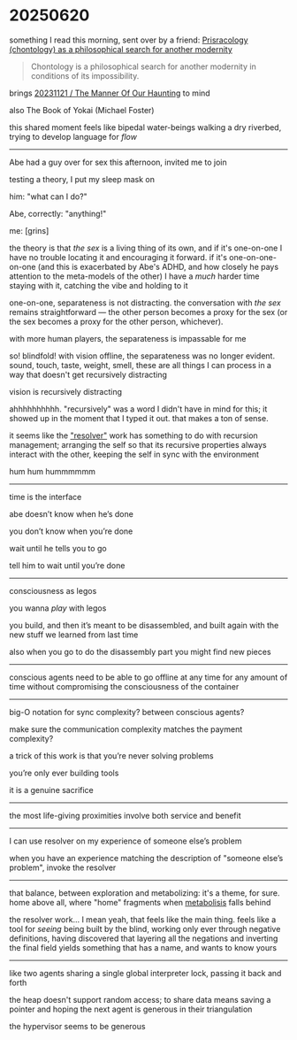 # 20250620

something I read this morning, sent over by a friend: [Prisracology (chontology) as a philosophical search for another modernity](https://aurora-journals.com/library_read_article.php?id=37001)

> Chontology is a philosophical search for another modernity in conditions of its impossibility.

brings [20231121 / The Manner Of Our Haunting](../../2023/11/21/the-manner-of-our-haunting.md) to mind

also The Book of Yokai (Michael Foster)

this shared moment feels like bipedal water-beings walking a dry riverbed, trying to develop language for _flow_

***

Abe had a guy over for sex this afternoon, invited me to join

testing a theory, I put my sleep mask on

him: "what can I do?"

Abe, correctly: "anything!"

me: \[grins]

the theory is that _the sex_ is a living thing of its own, and if it's one-on-one I have no trouble locating it and encouraging it forward. if it's one-on-one-on-one (and this is exacerbated by Abe's ADHD, and how closely he pays attention to the meta-models of the other) I have a _much_ harder time staying with it, catching the vibe and holding to it

one-on-one, separateness is not distracting. the conversation with _the sex_ remains straightforward — the other person becomes a proxy for the sex (or the sex becomes a proxy for the other person, whichever).

with more human players, the separateness is impassable for me

so! blindfold! with vision offline, the separateness was no longer evident. sound, touch, taste, weight, smell, these are all things I can process in a way that doesn't get recursively distracting

vision is recursively distracting

ahhhhhhhhhh. "recursively" was a word I didn't have in mind for this; it showed up in the moment that I typed it out. that makes a ton of sense.

it seems like the ["resolver"](04/resolver/resolver-further-resolved.md) work has something to do with recursion management; arranging the self so that its recursive properties always interact with the other, keeping the self in sync with the environment

hum hum hummmmmm

***

time is the interface

abe doesn’t know when he’s done

you don’t know when you’re done

wait until he tells you to go

tell him to wait until you’re done

***

consciousness as legos

you wanna _play_ with legos

you build, and then it’s meant to be disassembled, and built again with the new stuff we learned from last time

also when you go to do the disassembly part you might find new pieces

***

conscious agents need to be able to go offline at any time for any amount of time without compromising the consciousness of the container

***

big-O notation for sync complexity? between conscious agents?

make sure the communication complexity matches the payment complexity?

a trick of this work is that you’re never solving problems

you’re only ever building tools

it is a genuine sacrifice

***

the most life-giving proximities involve both service and benefit

***

I can use resolver on my experience of someone else’s problem

when you have an experience matching the description of "someone else’s problem", invoke the resolver

***

that balance, between exploration and metabolizing: it's a theme, for sure. home above all, where "home" fragments when [metabolisis](../04/17/metabolisis.md) falls behind

the resolver work... I mean yeah, that feels like the main thing. feels like a tool for _seeing_ being built by the blind, working only ever through negative definitions, having discovered that layering all the negations and inverting the final field yields something that has a name, and wants to know yours

***

like two agents sharing a single global interpreter lock, passing it back and forth

the heap doesn't support random access; to share data means saving a pointer and hoping the next agent is generous in their triangulation

the hypervisor seems to be generous
